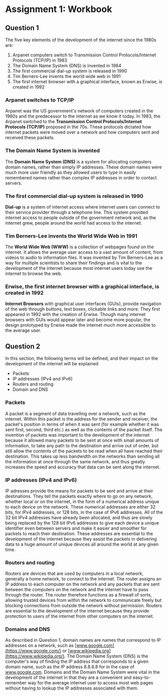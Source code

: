 # Assignment 1: Workbook
## Question 1
The five key elements of the development of the internet since the 1980s are:

1. Arpanet computers switch to Transmission Control Protocols/Internet Protocols (TCP/IP) in 1983
1. The Domain Name System (DNS) is invented in 1984
1. The first commercial dial-up system is released in 1990
1. Tim Berners-Lee invents the world wide web in 1991
1. The first internet browser with a graphical interface, known as Erwise, is created in 1992 


### **Arpanet switches to TCP/IP**
Arpanet was the US government's network of computers created in the 1960s and the predecessor to the internet as we know it today. In 1983, the Arpanet switched to the **Transmission Control Protocols/Internet Protocols (TCP/IP)** proposed in the 70s. These protocols dictated how internet packets were moved over a network and how computers sent and received these packets.


### **The Domain Name System is invented**
The **Domain Name System (DNS)** is a system for allocating computers domain names, rather than simply IP addresses. These domain names were much more user friendly as they allowed users to type in easily remembered names rather than complex IP addresses in order to contact servers.


### **The first commercial dial-up system is released in 1990**
**Dial-up** is a system of internet access where internet users can connect to their service provider through a telephone line. This system provided internet access to people outside of the government network and, as the internet grew, people around the world had access to the internet.


### **Tim Berners-Lee invents the World Wide Web in 1991**
The **World Wide Web (WWW)** is a collection of webpages found on the internet. It allows the average user access to a vast amount of content, from videos to audio to information files. It was invented by Tim Berners-Lee as a way for multiple scientists to share their findings and is vital to the development of the internet because most internet users today use the internet to browse the web.


### **Erwise, the first internet browser with a graphical interface, is created in 1992**
**Internet Browsers** with graphical user interfaces (GUIs), provide navigation of the web through buttons, text boxes, clickable links and more. They first appeared in 1992 with the creation of Erwise. Though many internet browsers with GUIs would appear later and become more popular, the design prototyped by Erwise made the internet much more accessible to the average user.

## Question 2
In this section, the following terms will be defined, and their impact on the development of the internet will be explained
- Packets
- IP addresses (IPv4 and IPv6)
- Routers and routing
- Domain and DNS

### **Packets**
A packet is a segment of data travelling over a network, such as the internet. Within this packet is the address for the sender and receiver, the packet's position in terms of when it was sent (for example whether it was sent first, second, third etc.) as well as the contents of the packet itself. The invention of packets was important to the development of the internet because it allowed many packets to be sent at once with small amounts of information, to take any path to the destination and arrive out of order, but still allow the contents of the packets to be read when all have reached their destination. This takes up less bandwidth on the networks than sending all the information at once through the same network, and thus greatly increases the speed and accuracy that data can be sent along the internet.

### **IP addresses (IPv4 and IPv6)**
IP adresses provide the means for packets to be sent and arrive at their destinations. They tell the packets exactly where to go on any network, whether local or on the internet, in the form of a numerical address unique to each device on the network. These numerical addresses are either 32 bits, for IPv4 addresses, or 128 bits, in the case of IPv6 addresses. All of the 32 bit IPv4 addresses have already been allocated, and thus are slowly being replaced by the 128 bit IPv6 addresses to give each device a unique identifier even between servers and make it easier and smoother for packets to reach their destination. These addresses are essential to the development of the internet because they assist the packets in delivering data to a huge amount of unique devices all around the world at any given time.

### **Routers and routing**
Routers are devices that are used by computers in a local network, generally a home network, to connect to the internet. The router assigns an IP address to each computer on the network and any packets that are sent between the computers on the network and the internet have to pass through the router. The router therefore functions as a firewall of sorts, allowing trusted devices from within the network to communicate freely but blocking connections from outside the network without permission. Routers are essential to the development of the internet because they provide protection to users of the internet from other computers on the internet.

### **Domains and DNS**
As described in Question 1, domain names are names that correspond to IP addresses on a network, such as [www.google.com](https://www.google.com/) or [www.wikipedia.org](https://www.wikipedia.org/). The Domain Name System (DNS) is the computer's way of finding the IP address that corresponds to a given domain name, such as the IP address 8.8.8.8 for in the case of www.google.com. Domains and the Domain Name System were vital in the development of the internet in that they are a convenient and easy-to-remember way for the average internet user to access most web pages without having to lookup the IP addresses associated with them.

